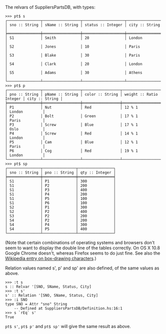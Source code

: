 The relvars of SuppliersPartsDB, with types:

    >>> pt$ s
    ┌───────────────┬─────────────────┬───────────────────┬────────────────┐
    │ sno :: String │ sName :: String │ status :: Integer │ city :: String │
    ╞═══════════════╪═════════════════╪═══════════════════╪════════════════╡
    │ S1            │ Smith           │ 20                │ London         │
    │ S2            │ Jones           │ 10                │ Paris          │
    │ S3            │ Blake           │ 30                │ Paris          │
    │ S4            │ Clark           │ 20                │ London         │
    │ S5            │ Adams           │ 30                │ Athens         │
    └───────────────┴─────────────────┴───────────────────┴────────────────┘
    >>> pt$ p
    ┌───────────────┬─────────────────┬─────────────────┬─────────────────────────┬────────────────┐
    │ pno :: String │ pName :: String │ color :: String │ weight :: Ratio Integer │ city :: String │
    ╞═══════════════╪═════════════════╪═════════════════╪═════════════════════════╪════════════════╡
    │ P1            │ Nut             │ Red             │ 12 % 1                  │ London         │
    │ P2            │ Bolt            │ Green           │ 17 % 1                  │ Paris          │
    │ P3            │ Screw           │ Blue            │ 17 % 1                  │ Oslo           │
    │ P4            │ Screw           │ Red             │ 14 % 1                  │ London         │
    │ P5            │ Cam             │ Blue            │ 12 % 1                  │ Paris          │
    │ P6            │ Cog             │ Red             │ 19 % 1                  │ London         │
    └───────────────┴─────────────────┴─────────────────┴─────────────────────────┴────────────────┘
    >>> pt$ sp
    ┌───────────────┬───────────────┬────────────────┐
    │ sno :: String │ pno :: String │ qty :: Integer │
    ╞═══════════════╪═══════════════╪════════════════╡
    │ S1            │ P1            │ 300            │
    │ S1            │ P2            │ 200            │
    │ S1            │ P3            │ 400            │
    │ S1            │ P4            │ 200            │
    │ S1            │ P5            │ 100            │
    │ S1            │ P6            │ 100            │
    │ S2            │ P1            │ 300            │
    │ S2            │ P2            │ 400            │
    │ S3            │ P2            │ 200            │
    │ S4            │ P2            │ 200            │
    │ S4            │ P4            │ 300            │
    │ S4            │ P5            │ 400            │
    └───────────────┴───────────────┴────────────────┘

(Note that certain combinations of operating systems and browsers don't seem to want to display the double line of the tables correctly. On OS X 10.8 Google Chrome doesn't, whereas Firefox seems to do just fine. See also the [Wikipedia entry on box-drawing characters](http://en.wikipedia.org/wiki/Box-drawing_character#Examples).)

Relation values named s', p' and sp' are also defined, of the same values as above.

    >>> :t s
    s :: Relvar '[SNO, SName, Status, City]
    >>> :t s'
    s' :: Relation '[SNO, SName, Status, City]
    >>> :i SNO
    type SNO = Attr "sno" String
      	-- Defined at SuppliersPartsDB/Definition.hs:16:1
    >>> s `rEq` s'
    True

`pt$ s'`, `pt$ p'` and `pt$ sp'` will give the same result as above.

